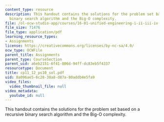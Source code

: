 ```yaml
---
content_type: resource
description: This handout contains the solutions for the problem set based on a recursive
  binary search algorithm and the Big-O complexity.
file: /ol-ocw-studio-app/courses/16-01-unified-engineering-i-ii-iii-iv-fall-2005-spring-2006/8a096ae56c2838a8d87a80addb4e5fa9_cp11_12_ps10_sol.pdf
file_size: 71476
file_type: application/pdf
learning_resource_types:
- Assignments
license: https://creativecommons.org/licenses/by-nc-sa/4.0/
ocw_type: OCWFile
parent_title: Assignments
parent_type: CourseSection
parent_uid: a6eb2151-6f41-806d-94ff-dc83eb5f4337
resourcetype: Document
title: cp11_12_ps10_sol.pdf
uid: 8a096ae5-6c28-38a8-d87a-80addb4e5fa9
video_files:
  video_thumbnail_file: null
video_metadata:
  youtube_id: null
---
```

This handout contains the solutions for the problem set based on a recursive binary search algorithm and the Big-O complexity.